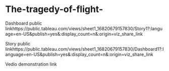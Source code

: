# The-tragedy-of-flight-


Dashboard public linkhttps://public.tableau.com/views/sheet1_16820679157830/Story1?:language=en-US&publish=yes&:display_count=n&:origin=viz_share_link

Story public linkhttps://public.tableau.com/views/sheet1_16820679157830/Dashboard1?:language=en-US&publish=yes&:display_count=n&:origin=viz_share_link

Vedio demonstration link
